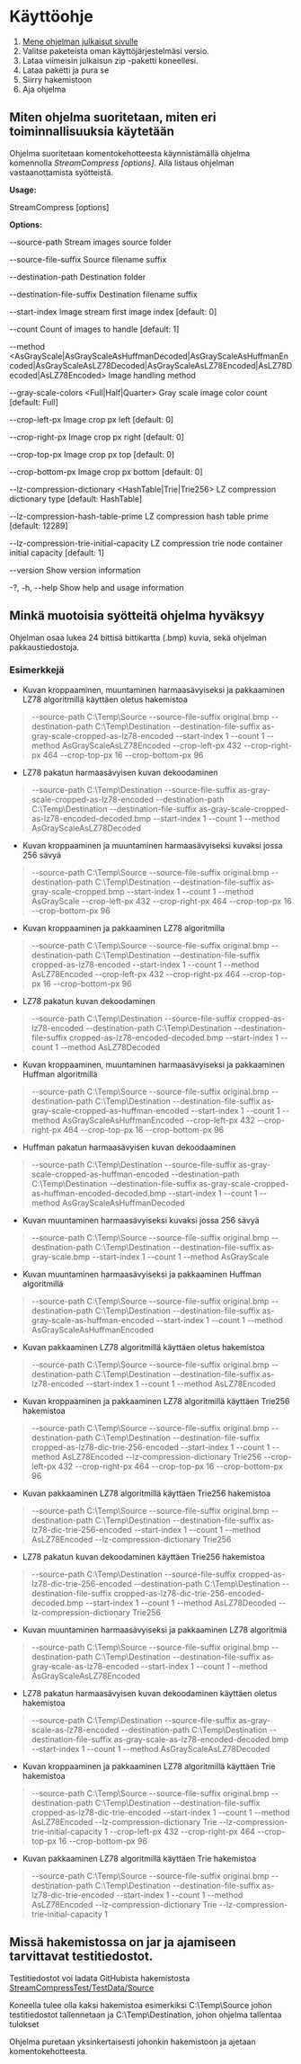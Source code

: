 # Käyttöohje

1. [Mene ohjelman julkaisut sivulle](../../releases)
2. Valitse paketeista oman käyttöjärjestelmäsi versio.
3. Lataa viimeisin julkaisun zip -paketti koneellesi. 
4. Lataa paketti ja pura se
5. Siirry hakemistoon
6. Aja ohjelma 

## Miten ohjelma suoritetaan, miten eri toiminnallisuuksia käytetään

Ohjelma suoritetaan komentokehotteesta käynnistämällä ohjelma komennolla *StreamCompress [options]*. Alla listaus ohjelman vastaanottamista syötteistä.

**Usage:**

StreamCompress [options]

**Options:**

--source-path <source-path> Stream images source folder

--source-file-suffix <source-file-suffix> Source filename suffix

--destination-path <destination-path> Destination folder

--destination-file-suffix <destination-file-suffix> Destination filename suffix

--start-index <start-index> Image stream first image index [default: 0]

--count <count> Count of images to handle [default: 1]

--method <AsGrayScale|AsGrayScaleAsHuffmanDecoded|AsGrayScaleAsHuffmanEncoded|AsGrayScaleAsLZ78Decoded|AsGrayScaleAsLZ78Encoded|AsLZ78Decoded|AsLZ78Encoded> Image handling method

--gray-scale-colors <Full|Half|Quarter> Gray scale image color count [default: Full]

--crop-left-px <crop-left-px> Image crop px left [default: 0]

--crop-right-px <crop-right-px> Image crop px right [default: 0]

--crop-top-px <crop-top-px> Image crop px top [default: 0]

--crop-bottom-px <crop-bottom-px> Image crop px bottom [default: 0]

--lz-compression-dictionary <HashTable|Trie|Trie256> LZ compression dictionary type [default: HashTable]

--lz-compression-hash-table-prime <lz-compression-hash-table-prime> LZ compression hash table prime [default: 12289]

--lz-compression-trie-initial-capacity <lz-compression-trie-initial-capacity> LZ compression trie node container initial capacity [default: 1]

--version Show version information

-?, -h, --help Show help and usage information

## Minkä muotoisia syötteitä ohjelma hyväksyy

Ohjelman osaa lukea 24 bittisä bittikartta (.bmp) kuvia, sekä ohjelman pakkaustiedostoja.

### Esimerkkejä

* Kuvan kroppaaminen, muuntaminen harmaasävyiseksi ja pakkaaminen LZ78 algoritmillä käyttäen oletus hakemistoa

>--source-path C:\Temp\Source --source-file-suffix original.bmp --destination-path C:\Temp\Destination --destination-file-suffix as-gray-scale-cropped-as-lz78-encoded --start-index 1 --count 1 --method AsGrayScaleAsLZ78Encoded --crop-left-px 432 --crop-right-px 464 --crop-top-px 16 --crop-bottom-px 96

* LZ78 pakatun harmaasävyisen kuvan dekoodaminen

>--source-path C:\Temp\Destination --source-file-suffix as-gray-scale-cropped-as-lz78-encoded --destination-path C:\Temp\Destination --destination-file-suffix as-gray-scale-cropped-as-lz78-encoded-decoded.bmp --start-index 1 --count 1 --method AsGrayScaleAsLZ78Decoded

* Kuvan kroppaaminen ja muuntaminen harmaasävyiseksi kuvaksi jossa 256 sävyä

>--source-path C:\Temp\Source --source-file-suffix original.bmp --destination-path C:\Temp\Destination --destination-file-suffix as-gray-scale-cropped.bmp --start-index 1 --count 1 --method AsGrayScale --crop-left-px 432 --crop-right-px 464 --crop-top-px 16 --crop-bottom-px 96


* Kuvan kroppaaminen ja pakkaaminen LZ78 algoritmilla

>--source-path C:\Temp\Source --source-file-suffix original.bmp --destination-path C:\Temp\Destination --destination-file-suffix cropped-as-lz78-encoded --start-index 1 --count 1 --method AsLZ78Encoded --crop-left-px 432 --crop-right-px 464 --crop-top-px 16 --crop-bottom-px 96

* LZ78 pakatun kuvan dekoodaminen

>--source-path C:\Temp\Destination --source-file-suffix cropped-as-lz78-encoded --destination-path C:\Temp\Destination --destination-file-suffix cropped-as-lz78-encoded-decoded.bmp --start-index 1 --count 1 --method AsLZ78Decoded

* Kuvan kroppaaminen, muuntaminen harmaasävyiseksi ja pakkaaminen Huffman algoritmillä

>--source-path C:\Temp\Source --source-file-suffix original.bmp --destination-path C:\Temp\Destination --destination-file-suffix as-gray-scale-cropped-as-huffman-encoded --start-index 1 --count 1 --method AsGrayScaleAsHuffmanEncoded --crop-left-px 432 --crop-right-px 464 --crop-top-px 16 --crop-bottom-px 96

* Huffman pakatun harmaasävyisen kuvan dekoodaaminen

>--source-path C:\Temp\Destination --source-file-suffix as-gray-scale-cropped-as-huffman-encoded --destination-path C:\Temp\Destination --destination-file-suffix as-gray-scale-cropped-as-huffman-encoded-decoded.bmp --start-index 1 --count 1 --method AsGrayScaleAsHuffmanDecoded

* Kuvan muuntaminen harmaasävyiseksi kuvaksi jossa 256 sävyä

>--source-path C:\Temp\Source --source-file-suffix original.bmp --destination-path C:\Temp\Destination --destination-file-suffix as-gray-scale.bmp --start-index 1 --count 1 --method AsGrayScale

* Kuvan muuntaminen harmaasävyiseksi ja pakkaaminen Huffman algoritmillä

>--source-path C:\Temp\Source --source-file-suffix original.bmp --destination-path C:\Temp\Destination --destination-file-suffix as-gray-scale-as-huffman-encoded --start-index 1 --count 1 --method AsGrayScaleAsHuffmanEncoded

* Kuvan pakkaaminen LZ78 algoritmillä käyttäen oletus hakemistoa

>--source-path C:\Temp\Source --source-file-suffix original.bmp --destination-path C:\Temp\Destination --destination-file-suffix as-lz78-encoded --start-index 1 --count 1 --method AsLZ78Encoded

* Kuvan kroppaaminen ja pakkaaminen LZ78 algoritmillä käyttäen Trie256 hakemistoa

>--source-path C:\Temp\Source --source-file-suffix original.bmp --destination-path C:\Temp\Destination --destination-file-suffix cropped-as-lz78-dic-trie-256-encoded --start-index 1 --count 1 --method AsLZ78Encoded --lz-compression-dictionary Trie256 --crop-left-px 432 --crop-right-px 464 --crop-top-px 16 --crop-bottom-px 96

* Kuvan pakkaaminen LZ78 algoritmillä käyttäen Trie256 hakemistoa

>--source-path C:\Temp\Source --source-file-suffix original.bmp --destination-path C:\Temp\Destination --destination-file-suffix as-lz78-dic-trie-256-encoded --start-index 1 --count 1 --method AsLZ78Encoded --lz-compression-dictionary Trie256

* LZ78 pakatun kuvan dekoodaminen käyttäen Trie256 hakemistoa

>--source-path C:\Temp\Destination --source-file-suffix cropped-as-lz78-dic-trie-256-encoded --destination-path C:\Temp\Destination --destination-file-suffix cropped-as-lz78-dic-trie-256-encoded-decoded.bmp --start-index 1 --count 1 --method AsLZ78Decoded --lz-compression-dictionary Trie256

* Kuvan muuntaminen harmaasävyiseksi ja pakkaaminen LZ78 algoritmiä

>--source-path C:\Temp\Source --source-file-suffix original.bmp --destination-path C:\Temp\Destination --destination-file-suffix as-gray-scale-as-lz78-encoded --start-index 1 --count 1 --method AsGrayScaleAsLZ78Encoded

* LZ78 pakatun harmaasävyisen kuvan dekoodaminen käyttäen oletus hakemistoa

>--source-path C:\Temp\Destination --source-file-suffix as-gray-scale-as-lz78-encoded --destination-path C:\Temp\Destination --destination-file-suffix as-gray-scale-as-lz78-encoded-decoded.bmp --start-index 1 --count 1 --method AsGrayScaleAsLZ78Decoded

* Kuvan kroppaaminen ja pakkaaminen LZ78 algoritmillä käyttäen Trie hakemistoa

>--source-path C:\Temp\Source --source-file-suffix original.bmp --destination-path C:\Temp\Destination --destination-file-suffix cropped-as-lz78-dic-trie-encoded --start-index 1 --count 1 --method AsLZ78Encoded --lz-compression-dictionary Trie --lz-compression-trie-initial-capacity 1 --crop-left-px 432 --crop-right-px 464 --crop-top-px 16 --crop-bottom-px 96

* Kuvan pakkaaminen LZ78 algoritmillä käyttäen Trie hakemistoa

>--source-path C:\Temp\Source --source-file-suffix original.bmp --destination-path C:\Temp\Destination --destination-file-suffix as-lz78-dic-trie-encoded --start-index 1 --count 1 --method AsLZ78Encoded --lz-compression-dictionary Trie --lz-compression-trie-initial-capacity 1


## Missä hakemistossa on jar ja ajamiseen tarvittavat testitiedostot.

Testitiedostot voi ladata GitHubista hakemistosta [StreamCompressTest/TestData/Source](https://github.com/kallepaa/high-speed-image-stream-compress/tree/master/StreamCompressTest/TestData/Source)

Koneella tulee olla kaksi hakemistoa esimerkiksi C:\Temp\Source johon testitiedostot tallennetaan ja C:\Temp\Destination, johon ohjelma tallentaa tulokset

Ohjelma puretaan yksinkertaisesti johonkin hakemistoon ja ajetaan komentokehotteesta.